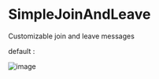 # SimpleJoinAndLeave
Customizable join and leave messages

default :

![image](https://github.com/user-attachments/assets/ab9b03e6-479d-4b6e-8e45-090f9f18a9ec)
